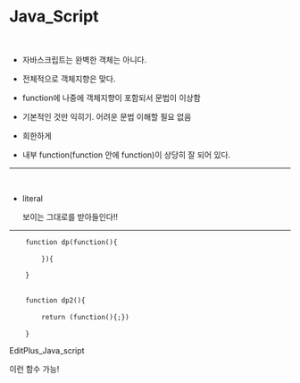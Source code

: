 # Java_Script

<br>

- 자바스크립트는 완벽한 객체는 아니다.

- 전체적으로 객체지향은 맞다.

- function에 나중에 객체지향이 포함되서 문법이 이상함

- 기본적인 것만 익히기. 어려운 문법 이해할 필요 없음

- 희한하게

- 내부 function(function 안에 function)이 상당히 잘 되어 있다.

---

<br>

- literal

  보이는 그대로를 받아들인다!!

---

```html
	function dp(function(){
	
		}){
	
	}
	
	
	function dp2(){
	
		return (function(){;})
	
	}
```

EditPlus_Java_script

이런 함수 가능!
